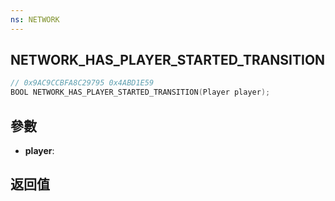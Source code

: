 ```yaml
---
ns: NETWORK
---
```

## NETWORK_HAS_PLAYER_STARTED_TRANSITION

```c
// 0x9AC9CCBFA8C29795 0x4ABD1E59
BOOL NETWORK_HAS_PLAYER_STARTED_TRANSITION(Player player);
```


## 參數
* **player**: 

## 返回值
